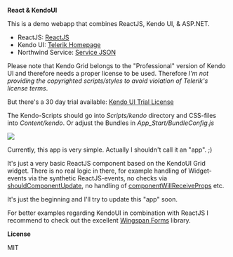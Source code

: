 **React & KendoUI**

This is a demo webapp that combines ReactJS, Kendo UI, & ASP.NET.

* ReactJS:  <a href="http://facebook.github.io/react/">ReactJS</a>
* Kendo UI: <a href="http://www.telerik.com/kendo-ui1" target="_blank">Telerik Homepage</a>
* Northwind Service: <a href="http://services.odata.org/Northwind/Northwind.svc/?$format=json" target="_blank">Service JSON</a>

Please note that Kendo Grid belongs to the "Professional" version of Kendo UI and therefore needs a proper license to be used.
Therefore *I'm not providing the copyrighted scripts/styles to avoid violation of Telerik's license terms*.

But there's a 30 day trial available: <a href="http://www.telerik.com/download/kendo-ui" target="_blank">Kendo UI Trial License</a>

The Kendo-Scripts should go into *Scripts/kendo* directory and CSS-files into *Content/kendo*.
Or adjust the Bundles in *App_Start/BundleConfig.js*

<img src="http://l77.imgup.net/reacteb92.png" />

Currently, this app is very simple. Actually I shouldn't call it an "app". ;) 

It's just a very basic ReactJS component based on the KendoUI Grid widget. There is no real logic in there, for example handling of Widget-events via
the synthetic ReactJS-events, no checks via <a href="http://facebook.github.io/react/docs/component-specs.html#updating-shouldcomponentupdate" target="_blank">shouldComponentUpdate</a>, no handling of <a href="http://facebook.github.io/react/docs/component-specs.html#updating-componentwillreceiveprops">componentWillReceiveProps</a> etc.

It's just the beginning and I'll try to update this "app" soon.

For better examples regarding KendoUI in combination with ReactJS I recommend to check out the excellent <a href="https://github.com/wingspan/wingspan-forms" target="_blank">Wingspan Forms</a> library.

**License**

MIT
